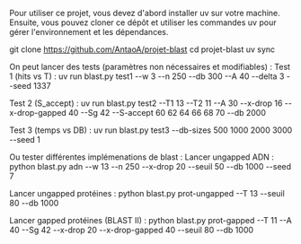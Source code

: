 Pour utiliser ce projet, vous devez d'abord installer uv sur votre machine. Ensuite, vous pouvez cloner ce dépôt et utiliser les commandes uv pour gérer l'environnement et les dépendances.


git clone https://github.com/AntaoA/projet-blast
cd projet-blast
uv sync



On peut lancer des tests (paramètres non nécessaires et modifiables) :
Test 1 (hits vs T) :
uv run blast.py test1 --w 3 --n 250 --db 300 --A 40 --delta 3 --seed 1337

Test 2 (S_accept) :
uv run blast.py test2 --T1 13 --T2 11 --A 30 --x-drop 16 --x-drop-gapped 40 --Sg 42 --S-accept 60 62 64 66 68 70 --db 2000

Test 3 (temps vs DB) :
uv run blast.py test3 --db-sizes 500 1000 2000 3000 --seed 1


Ou tester différentes implémenations de blast :
Lancer ungapped ADN :
python blast.py adn --w 13 --n 250 --x-drop 20 --seuil 50 --db 1000 --seed 7

Lancer ungapped protéines :
python blast.py prot-ungapped --T 13 --seuil 80 --db 1000

Lancer gapped protéines (BLAST II) :
python blast.py prot-gapped --T 11 --A 40 --Sg 42 --x-drop 20 --x-drop-gapped 40 --seuil 80 --db 1000